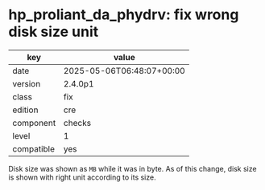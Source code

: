 [//]: # (werk v2)
# hp_proliant_da_phydrv: fix wrong disk size unit

key        | value
---------- | ---
date       | 2025-05-06T06:48:07+00:00
version    | 2.4.0p1
class      | fix
edition    | cre
component  | checks
level      | 1
compatible | yes

Disk size was shown as `MB` while it was in byte.
As of this change, disk size is shown with right unit according to its
size.
